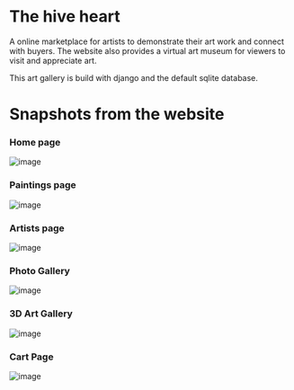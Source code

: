 # The hive heart

A online marketplace for artists to demonstrate their art work and connect with buyers. 
The website also provides a virtual art museum for viewers to visit and appreciate art.

This art gallery is build with django and the default sqlite database.

# Snapshots from the website

### Home page
![image](https://user-images.githubusercontent.com/107340352/180016139-aa78774c-74a0-4c79-96e6-c9bfdbc75691.png)


### Paintings page
![image](https://user-images.githubusercontent.com/107340352/180015924-2cc18f2f-224a-4d06-b767-2a13682accbf.png)


### Artists page
![image](https://user-images.githubusercontent.com/107340352/180017189-49e452e4-43b3-4ba9-8b9a-f195d3528517.png)


### Photo Gallery
![image](https://user-images.githubusercontent.com/107340352/180017429-94142156-1cea-408a-9ed9-558645d93667.png)


### 3D Art Gallery
![image](https://user-images.githubusercontent.com/107340352/180017704-3e30b255-79fa-4507-b57d-6a01e3464613.png)


### Cart Page
![image](https://user-images.githubusercontent.com/107340352/180017906-337be327-e0c3-4b7c-939d-6571ac0b84bd.png)
